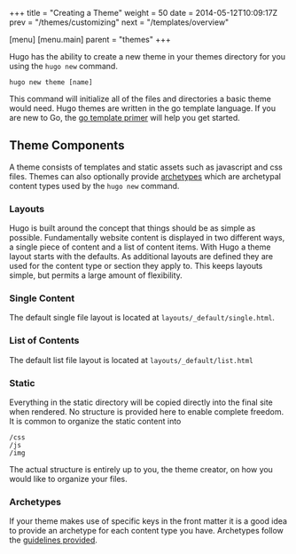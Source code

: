 +++
title = "Creating a Theme"
weight = 50
date = 2014-05-12T10:09:17Z
prev = "/themes/customizing"
next = "/templates/overview"

[menu]
  [menu.main]
    parent = "themes"
+++

Hugo has the ability to create a new theme in your themes directory for you
using the `hugo new` command.

`hugo new theme [name]`

This command will initialize all of the files and directories a basic theme
would need. Hugo themes are written in the go template language. If you are new
to Go, the [go template primer](/templates/primer/) will help you get started.

## Theme Components

A theme consists of templates and static assets such as javascript and css
files. Themes can also optionally provide [archetypes](/content/archetypes)
which are archetypal content types used by the `hugo new` command.

### Layouts

Hugo is built around the concept that things should be as simple as possible.
Fundamentally website content is displayed in two different ways, a single
piece of content and a list of content items. With Hugo a theme layout starts
with the defaults. As additional layouts are defined they are used for the
content type or section they apply to. This keeps layouts simple, but permits
a large amount of flexibility.

### Single Content

The default single file layout is located at `layouts/_default/single.html`.


### List of Contents

The default list file layout is located at `layouts/_default/list.html`


### Static

Everything in the static directory will be copied directly into the final site
when rendered. No structure is provided here to enable complete freedom. It is
common to organize the static content into 

    /css
    /js
    /img

The actual structure is entirely up to you, the theme creator, on how you would like to organize your files.


### Archetypes

If your theme makes use of specific keys in the front matter it is a good idea
to provide an archetype for each content type you have. Archetypes follow the
[guidelines provided](/content/archetypes).


